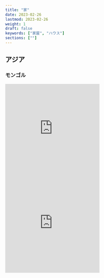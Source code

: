 ```yaml
---
title: "家"
date: 2023-02-26
lastmod: 2023-02-26
weight: 1
draft: false
keywords: ["家屋", "ハウス"]
sections: [""]
---
```


## アジア
### モンゴル

<div class="googlemap-if">
    <iframe src="https://www.google.com/maps/embed?pb=!4v1677394103199!6m8!1m7!1sXGPCGoiwUxoj_lstmAOlKQ!2m2!1d44.94242053213048!2d106.3236007843352!3f284.1202935018038!4f0.2440985444013819!5f1.2524160541835605" width="300" height="300" style="border:0;" allowfullscreen="" loading="lazy" referrerpolicy="no-referrer-when-downgrade"></iframe>
    <iframe src="https://www.google.com/maps/embed?pb=!4v1677395166642!6m8!1m7!1s2em4dwAoEu5HMKDYmSB-7w!2m2!1d47.33290928316569!2d110.6794113779528!3f123.50778845440978!4f-3.5760620203033824!5f1.6710413906733237" width="300" height="300" style="border:0;" allowfullscreen="" loading="lazy" referrerpolicy="no-referrer-when-downgrade"></iframe>
</div>

